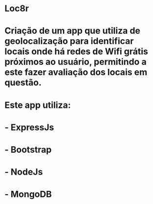 # Loc8r
# Criação de um app que utiliza de geolocalização para identificar locais onde há redes de Wifi grátis próximos ao usuário, permitindo a este fazer avaliação dos locais em questão.
#
# Este app utiliza:
# - ExpressJs
# - Bootstrap
# - NodeJs
# - MongoDB
